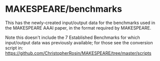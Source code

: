 # MAKESPEARE/benchmarks

This has the newly-created input/output data for the benchmarks used in the MAKESPEARE AAAI paper, in the format required by MAKESPEARE.

Note this doesn't include the 7 Established Benchmarks for which input/output data was previously available; for those see the conversion script in:
<https://github.com/ChristopherRosin/MAKESPEARE/tree/master/scripts>



